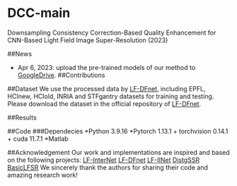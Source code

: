 # DCC-main
Downsampling Consistency Correction-Based Quality Enhancement for CNN-Based Light Field Image Super-Resolution (2023)

##News
* Apr 6, 2023: upload the pre-trained models of our method to [GoogleDrive]().
##Contributions

##Dataset
We use the processed data by [LF-DFnet](https://ieeexplore.ieee.org/stamp/stamp.jsp?tp=&arnumber=9286855), including EPFL, HCInew, HCIold, INRIA and STFgantry datasets for training and testing. Please download the dataset in the official repository of [LF-DFnet](https://ieeexplore.ieee.org/stamp/stamp.jsp?tp=&arnumber=9286855).

##Results

##Code
###Dependecies
*Python 3.9.16
*Pytorch 1.13.1 + torchvision 0.14.1 + cuda 11.7.1
*Matlab

##Acknowledgement
Our work and implementations are inspired and based on the following projects:
[LF-InterNet](https://github.com/YingqianWang/LF-InterNet)
[LF-DFnet](https://github.com/YingqianWang/LF-DFnet)
[LF-IINet](https://github.com/GaoshengLiu/LF-IINet)
[DistgSSR](https://github.com/YingqianWang/DistgSSR)
[BasicLFSR](https://github.com/ZhengyuLiang24/BasicLFSR)
We sincerely thank the authors for sharing their code and amazing research work!
